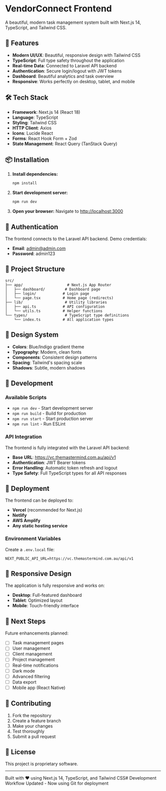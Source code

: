 # VendorConnect Frontend

A beautiful, modern task management system built with Next.js 14, TypeScript, and Tailwind CSS.

## 🚀 Features

- **Modern UI/UX**: Beautiful, responsive design with Tailwind CSS
- **TypeScript**: Full type safety throughout the application
- **Real-time Data**: Connected to Laravel API backend
- **Authentication**: Secure login/logout with JWT tokens
- **Dashboard**: Beautiful analytics and task overview
- **Responsive**: Works perfectly on desktop, tablet, and mobile

## 🛠️ Tech Stack

- **Framework**: Next.js 14 (React 18)
- **Language**: TypeScript
- **Styling**: Tailwind CSS
- **HTTP Client**: Axios
- **Icons**: Lucide React
- **Forms**: React Hook Form + Zod
- **State Management**: React Query (TanStack Query)

## 📦 Installation

1. **Install dependencies:**
   ```bash
   npm install
   ```

2. **Start development server:**
   ```bash
   npm run dev
   ```

3. **Open your browser:**
   Navigate to [http://localhost:3000](http://localhost:3000)

## 🔐 Authentication

The frontend connects to the Laravel API backend. Demo credentials:

- **Email**: admin@admin.com
- **Password**: admin123

## 📁 Project Structure

```
src/
├── app/                    # Next.js App Router
│   ├── dashboard/         # Dashboard page
│   ├── login/            # Login page
│   └── page.tsx          # Home page (redirects)
├── lib/                   # Utility libraries
│   ├── api.ts            # API configuration
│   └── utils.ts          # Helper functions
└── types/                 # TypeScript type definitions
    └── index.ts          # All application types
```

## 🎨 Design System

- **Colors**: Blue/Indigo gradient theme
- **Typography**: Modern, clean fonts
- **Components**: Consistent design patterns
- **Spacing**: Tailwind's spacing scale
- **Shadows**: Subtle, modern shadows

## 🔧 Development

### Available Scripts

- `npm run dev` - Start development server
- `npm run build` - Build for production
- `npm run start` - Start production server
- `npm run lint` - Run ESLint

### API Integration

The frontend is fully integrated with the Laravel API backend:

- **Base URL**: https://vc.themastermind.com.au/api/v1
- **Authentication**: JWT Bearer tokens
- **Error Handling**: Automatic token refresh and logout
- **Type Safety**: Full TypeScript types for all API responses

## 🚀 Deployment

The frontend can be deployed to:

- **Vercel** (recommended for Next.js)
- **Netlify**
- **AWS Amplify**
- **Any static hosting service**

### Environment Variables

Create a `.env.local` file:

```env
NEXT_PUBLIC_API_URL=https://vc.themastermind.com.au/api/v1
```

## 📱 Responsive Design

The application is fully responsive and works on:

- **Desktop**: Full-featured dashboard
- **Tablet**: Optimized layout
- **Mobile**: Touch-friendly interface

## 🎯 Next Steps

Future enhancements planned:

- [ ] Task management pages
- [ ] User management
- [ ] Client management
- [ ] Project management
- [ ] Real-time notifications
- [ ] Dark mode
- [ ] Advanced filtering
- [ ] Data export
- [ ] Mobile app (React Native)

## 🤝 Contributing

1. Fork the repository
2. Create a feature branch
3. Make your changes
4. Test thoroughly
5. Submit a pull request

## 📄 License

This project is proprietary software.

---

Built with ❤️ using Next.js 14, TypeScript, and Tailwind CSS# Development Workflow Updated - Now using Git for deployment
